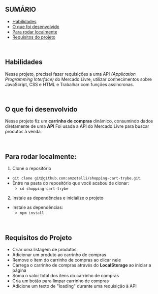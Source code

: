 ## SUMÁRIO

- [Habilidades](#habilidades)
- [O que foi desenvolvido](#o-que-foi-desenvolvido)
- [Para rodar localmente](#para-rodar-localmente)
- [Requisitos do projeto](#requisitos-do-projeto)

<br>

## Habilidades

Nesse projeto, precisei fazer requisições a uma API *(Application Programming Interface)* do Mercado Livre, utilizar conhecimentos sobre JavaScript, CSS e HTML e Trabalhar com funções assíncronas.

<br>

## O que foi desenvolvido 

Nesse projeto fiz um **carrinho de compras**  dinâmico, consumindo dados diretamente de uma **API** Foi usada a API do Mercado Livre para buscar produtos à venda.

<br>

## Para rodar localmente:

1. Clone o repositório
  * `git clone git@github.com:amzotelli/shopping-cart-trybe.git`.
  * Entre na pasta do repositório que você acabou de clonar:
    * `cd shopping-cart-trybe`

2. Instale as dependências e inicialize o projeto
  * Instale as dependências:
    * `npm install`

<br>

## Requisitos do Projeto
 
- Criar uma listagem de produtos
- Adicionar um produto ao carrinho de compras
- Remove o item do carrinho de compras ao clicar nele
- Carrega o carrinho de compras através do **LocalStorage** ao iniciar a página
- Soma o valor total dos itens do carrinho de compras
- Cria um botão para limpar carrinho de compras
- Adicione um texto de "loading" durante uma requisição à API
